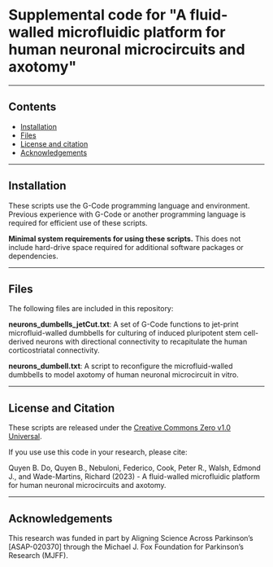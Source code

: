 # Supplemental code for "A fluid-walled microfluidic platform for human neuronal microcircuits and axotomy"

------------------
## Contents
* [Installation](#installation)
* [Files](#files)
* [License and citation](#license-and-citation)
* [Acknowledgements](#acknowledgements)

------------------
## Installation
These scripts use the G-Code programming language and environment. Previous experience with G-Code or another programming language is required for efficient use of these scripts.

**Minimal system requirements for using these scripts.** This does not include hard-drive space required for additional software packages or dependencies.

------------------
## Files
The following files are included in this repository:

**neurons_dumbells_jetCut.txt**: A set of G-Code functions to jet-print microfluid-walled dumbbells for culturing of induced pluripotent stem cell-derived neurons with directional connectivity to recapitulate the human corticostriatal connectivity.

**neurons_dumbell.txt**: A script to reconfigure the microfluid-walled dumbbells to model axotomy of human neuronal microcircuit in vitro.

------------------
## License and Citation
These scripts are released under the [Creative Commons Zero v1.0 Universal](https://opensource.org/licenses/MIT](https://creativecommons.org/publicdomain/zero/1.0/)).

If you use use this code in your research, please cite:

Quyen B. Do, Quyen B., Nebuloni, Federico, Cook, Peter R., Walsh, Edmond J., and Wade-Martins, Richard (2023) - A fluid-walled microfluidic platform for human neuronal microcircuits and axotomy.  

------------------
## Acknowledgements
This research was funded in part by Aligning Science Across Parkinson’s [ASAP-020370] through the Michael J. Fox Foundation for Parkinson’s Research (MJFF).

